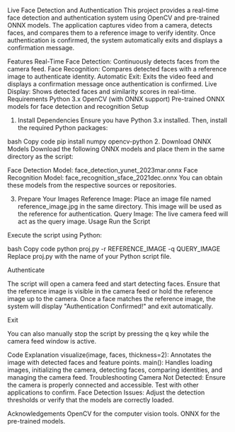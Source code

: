 Live Face Detection and Authentication
This project provides a real-time face detection and authentication system using OpenCV and pre-trained ONNX models. The application captures video from a camera, detects faces, and compares them to a reference image to verify identity. Once authentication is confirmed, the system automatically exits and displays a confirmation message.

Features
Real-Time Face Detection: Continuously detects faces from the camera feed.
Face Recognition: Compares detected faces with a reference image to authenticate identity.
Automatic Exit: Exits the video feed and displays a confirmation message once authentication is confirmed.
Live Display: Shows detected faces and similarity scores in real-time.
Requirements
Python 3.x
OpenCV (with ONNX support)
Pre-trained ONNX models for face detection and recognition
Setup
1. Install Dependencies
Ensure you have Python 3.x installed. Then, install the required Python packages:

bash
Copy code
pip install numpy opencv-python
2. Download ONNX Models
Download the following ONNX models and place them in the same directory as the script:

Face Detection Model: face_detection_yunet_2023mar.onnx
Face Recognition Model: face_recognition_sface_2021dec.onnx
You can obtain these models from the respective sources or repositories.

3. Prepare Your Images
Reference Image: Place an image file named reference_image.jpg in the same directory. This image will be used as the reference for authentication.
Query Image: The live camera feed will act as the query image.
Usage
Run the Script

Execute the script using Python:

bash
Copy code
python  proj.py -r REFERENCE_IMAGE -q QUERY_IMAGE
Replace proj.py with the name of your Python script file.

Authenticate

The script will open a camera feed and start detecting faces. Ensure that the reference image is visible in the camera feed or hold the reference image up to the camera. Once a face matches the reference image, the system will display "Authentication Confirmed!" and exit automatically.

Exit

You can also manually stop the script by pressing the q key while the camera feed window is active.

Code Explanation
visualize(image, faces, thickness=2): Annotates the image with detected faces and feature points.
main(): Handles loading images, initializing the camera, detecting faces, comparing identities, and managing the camera feed.
Troubleshooting
Camera Not Detected: Ensure the camera is properly connected and accessible. Test with other applications to confirm.
Face Detection Issues: Adjust the detection thresholds or verify that the models are correctly loaded.

Acknowledgements
OpenCV for the computer vision tools.
ONNX for the pre-trained models.
